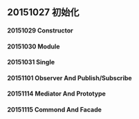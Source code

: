 ## 20151027 初始化

#### 20151029 Constructor

#### 20151030 Module

#### 20151031 Single

#### 20151101 Observer And Publish/Subscribe

#### 20151114 Mediator And Prototype

#### 20151115 Commond And Facade




